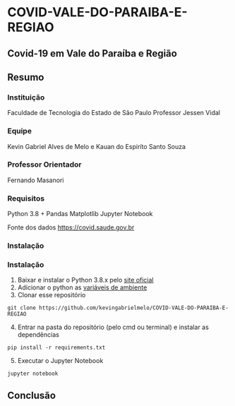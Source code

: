 # COVID-VALE-DO-PARAIBA-E-REGIAO
## Covid-19 em Vale do Paraíba e Região

## Resumo


### Instituição
Faculdade de Tecnologia do Estado de São Paulo Professor Jessen Vidal

### Equipe
Kevin Gabriel Alves de Melo e Kauan do Espiríto Santo Souza

### Professor Orientador
Fernando Masanori

### Requisitos
Python 3.8 +
Pandas
Matplotlib
Jupyter Notebook

Fonte dos dados
https://covid.saude.gov.br

### Instalação
### Instalação
1. Baixar e instalar o Python 3.8.x pelo [site oficial](https://www.python.org/downloads/)
2. Adicionar o python as [variáveis de ambiente](https://datatofish.com/add-python-to-windows-path/)
3. Clonar esse repositório 
```
git clone https://github.com/kevingabrielmelo/COVID-VALE-DO-PARAIBA-E-REGIAO
```
4. Entrar na pasta do repositório (pelo cmd ou terminal) e instalar as dependências

```
pip install -r requirements.txt
```
5. Executar o Jupyter Notebook
```
jupyter notebook
```

## Conclusão

